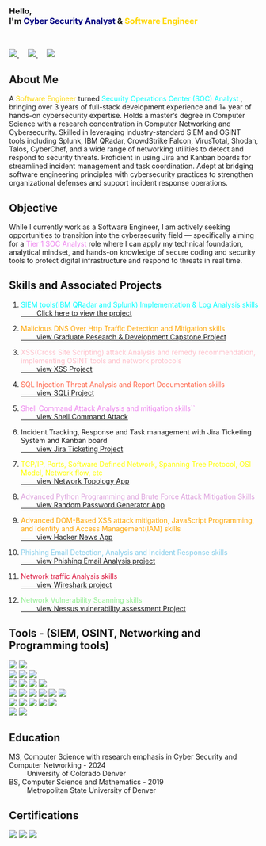 <h3 style="color:acqua;" >
    Hello, <br>
    I'm <span style="color:#000080;"> Cyber Security Analyst </span> & <span style="color:gold;"> Software Engineer </span> 
    <!-- and <span style="color:violet;">Computer Science Instructor</span>. -->
</h3>
<br>

<span> <!-- LinkedIn -->
    <a href="https://www.linkedin.com/in/nabin-niroula44/"> 
        <img src="https://img.shields.io/badge/LinkedIn View-logo?style=for-the-badge&labelColor=blue&color=blue" />
    </a>
</span> &emsp;
<span> <!-- Software Engineering Portfolio -->
    <a href="https://nniroula.github.io/nabinn/"> 
        <img src="https://img.shields.io/badge/Software Engineering Portfolio-logo?style=for-the-badge&labelColor=blue&color=indigo" />
    </a>
</span> &emsp;
<span> <!-- YouTube Channel -->
    <a href="https://www.youtube.com/@CodeCraftWithNabin"> 
        <img src="https://img.shields.io/badge/YouTube Channel-logo?style=for-the-badge&labelColor=blue&color=orange" />
    </a>
</span>

## About Me
A <span style="color:gold;">Software Engineer </span> turned <span style="color:cyan;"> Security Operations Center (SOC) Analyst </span>, bringing over 3 years of full-stack development experience and 1+ year of hands-on cybersecurity expertise. Holds a master’s degree in Computer Science with a research concentration in Computer Networking and Cybersecurity. Skilled in leveraging industry-standard SIEM and OSINT tools including Splunk, IBM QRadar, CrowdStrike Falcon, VirusTotal, Shodan, Talos, CyberChef, and a wide range of networking utilities to detect and respond to security threats. Proficient in using Jira and Kanban boards for streamlined incident management and task coordination. Adept at bridging software engineering principles with cybersecurity practices to strengthen organizational defenses and support incident response operations.

## Objective
While I currently work as a Software Engineer, I am actively seeking opportunities to transition into the cybersecurity field — specifically aiming for a <span style="color:violet;">Tier 1 SOC Analyst </span> role where I can apply my technical foundation, analytical mindset, and hands-on knowledge of secure coding and security tools to protect digital infrastructure and respond to threats in real time.

## Skills and Associated Projects
1. <span style="color:cyan;"> SIEM tools(IBM QRadar and Splunk) Implementation & Log Analysis skills </span> <br>
    <a href="link the project here"> &emsp;&emsp; Click here to view the project</a>

2. <span style="color:orange;"> Malicious DNS Over Http Traffic Detection and Mitigation skills </span> <br>
     <a href="https://github.com/nabin-niroula/ms-capstone"> &emsp;&emsp; view Graduate Research & Development Capstone Project</a>

3. <span style="color:pink;"> XSS(Cross Site Scripting) attack Analysis and remedy recommendation, implementing OSINT tools and network protocols </span> <br>
     <a href="link the project here"> &emsp;&emsp; view XSS Project</a>

4. <span style="color:tomato;"> SQL Injection Threat Analysis and Report Documentation skills </span> <br>
     <a href="link the project here"> &emsp;&emsp; view SQLi Project</a>

5. <span style="color:violet;"> Shell Command Attack Analysis and mitigation skills`` </span> <br>
    <a href="link the project here"> &emsp;&emsp; view Shell Command Attack </a>

6. Incident Tracking, Response and Task management with Jira Ticketing System and Kanban board <br>
    <a href="link the project here"> &emsp;&emsp; view Jira Ticketing Project </a>

7. <span style="color:yellow;"> TCP/IP, Ports, Software Defined Network, Spanning Tree Protocol, OSI Model, Network flow, etc </span> <br>
    <a href="https://github.com/nniroula/sdn_ryu_mininet"> &emsp;&emsp; view Network Topology App</a>

8. <span style="color:plum;"> Advanced Python Programming and Brute Force Attack Mitigation Skills </span> <br>
    <a href="https://github.com/nniroula/Password_Brute_Force/tree/main"> &emsp;&emsp; view Random Password Generator App</a>

9. <span style="color:orange;"> Advanced DOM-Based XSS attack mitigation, JavaScript Programming, and Identity and Access Management(IAM) skills </span> <br>
    <a href="https://github.com/nniroula/Hacker_News"> 
   &emsp;&emsp; view Hacker News App </a>

10. <span style="color:skyblue;"> Phishing Email Detection, Analysis and Incident Response skills <br>
    <a href="Phishing Email Github Link"> </span> &emsp;&emsp; view Phishing Email Analysis project</a>

11. <span style="color:crimson;"> Network traffic Analysis skills</span> <br>
    <a href="Wireshark"> &emsp;&emsp; view Wireshark project</a>

12. <span style="color:lightgreen;"> Network Vulnerability Scanning skills </span> <br>
    <a href="vulnerability scanning with nessus"> &emsp;&emsp; view Nessus vulnerability assessment Project</a>


## Tools - (SIEM, OSINT, Networking and Programming tools)

<div>
    <div>
        <span> <!-- Splunk -->
                <img src="https://img.shields.io/badge/Splunk-green?style=for-the-badge&logoColor=green&logoSize=large&labelColor=green "> 
        </span>
        <span> <!-- IBM QRadar -->
            <img src="https://img.shields.io/badge/IBM%20QRadar-violet?style=for-the-badge&logoColor=green&logoSize=large&labelColor=green ">
        </span>
    </div>
    <div>
        <!-- Shodan  -->
        <span>
        <img src="https://img.shields.io/badge/Shodan-blue?style=for-the-badge&logoColor=green&logoSize=large&labelColor=green ">
        </span>
        <!-- Talos  -->
        <span> 
        <img src="https://img.shields.io/badge/Talos-aqua?style=for-the-badge&logoColor=green&logoSize=large&labelColor=green ">
        </span>
        <!-- Virus Total -->
        <span>
        <img src="https://img.shields.io/badge/Virus Total-plum?style=for-the-badge&logoColor=green&logoSize=large&labelColor=green ">
        </span>
    </div>
    <div>
        <!-- CrowdStrike -->
        <span>
        <img src="https://img.shields.io/badge/CrowdStrike-red?style=for-the-badge&logoColor=green&logoSize=large&labelColor=green ">
        </span>
        <!-- Wireshark -->
        <span>
        <img src="https://img.shields.io/badge/WireShark-orange?style=for-the-badge&logoColor=green&logoSize=large&labelColor=green ">
        </span>
        <!-- Falcon -->
        <span>
        <img src="https://img.shields.io/badge/Falcon-magenta?style=for-the-badge&logoColor=green&logoSize=large&labelColor=green ">
        </span>
        <!-- CyberChef -->
        <span>
        <img src="https://img.shields.io/badge/CyberChef-skyblue?style=for-the-badge&logoColor=green&logoSize=large&labelColor=green ">
        </span>
    </div>
    <div>
        <!-- Jira -->
        <span>
        <img src="https://img.shields.io/badge/Jira-brown?style=for-the-badge&logoColor=green&logoSize=large&labelColor=green ">
        </span>
        <!-- Range Force -->
        <span>
        <img src="https://img.shields.io/badge/RangeForce-yello?style=for-the-badge&logoColor=green&logoSize=large&labelColor=green ">
        </span>
        <!-- Linux -->
        <span>
        <img src="https://img.shields.io/badge/Linux-pink?style=for-the-badge&logoColor=green&logoSize=large&labelColor=green ">
        </span>
        <!-- Windows -->
        <span>
        <img src="https://img.shields.io/badge/Windows-crimson?style=for-the-badge&logoColor=green&logoSize=large&labelColor=green ">
        </span>
        <!-- Mac OS -->
        <span>
        <img src="https://img.shields.io/badge/Mac OS-silver?style=for-the-badge&logoColor=green&logoSize=large&labelColor=green ">
        </span>
        <!-- Automation -->
        <span>
        <img src="https://img.shields.io/badge/Automation-red?style=for-the-badge&logoColor=green&logoSize=large&labelColor=green ">
        </span>
    </div>
    <div>
        <!-- Python -->
        <span>
        <img src="https://img.shields.io/badge/Python-khaki?style=for-the-badge&logoColor=green&logoSize=large&labelColor=green ">
        </span>
        <!-- Java -->
        <span>
        <img src="https://img.shields.io/badge/Java-khaki?style=for-the-badge&logoColor=green&logoSize=large&labelColor=green ">
        </span>
        <!-- JavaScript -->
        <span>
        <img src="https://img.shields.io/badge/JavaScript-khaki?style=for-the-badge&logoColor=green&logoSize=large&labelColor=green ">
        </span>
        <!-- SQL -->
        <span>
        <img src="https://img.shields.io/badge/SQL-blue?style=for-the-badge&logoColor=green&logoSize=large&labelColor=green ">
        </span>
        <!-- No SQL -->
        <span>
        <img src="https://img.shields.io/badge/NoSQL-orchid?style=for-the-badge&logoColor=green&logoSize=large&labelColor=green ">
        </span>
    </div>
    <div>
     <!-- databases -->
        <span>
        <img src="https://img.shields.io/badge/Databases-grey?style=for-the-badge&logoColor=green&logoSize=large&labelColor=green ">
        </span>
        <!-- Pen Testing -->
        <span>
        <img src="https://img.shields.io/badge/Pen Testing-brown?style=for-the-badge&logoColor=green&logoSize=large&labelColor=green ">
        </span>
    </div>
</div>

## Education
MS, Computer Science with research emphasis in Cyber Security and Computer Networking - 2024 <br>
    &emsp; &emsp; University of Colorado Denver <br>
BS, Computer Science and Mathematics - 2019 <br>
   &emsp; &emsp; Metropolitan State University of Denver 

## Certifications
<div>
    <span>
        <img src="https://img.shields.io/badge/Graduate Certification in Cyber Security-orange?style=for-the-badge&logoColor=green&logoSize=large&labelColor=green ">
    </span>
     <span>
        <img src="https://img.shields.io/badge/AWS Cloud Practitioner-green?style=for-the-badge&logoColor=green&logoSize=large&labelColor=green ">
    </span>
     <span>
        <img src="https://img.shields.io/badge/Full Stack Web Developer-silver?style=for-the-badge&logoColor=green&logoSize=large&labelColor=green ">
    </span>
</div>